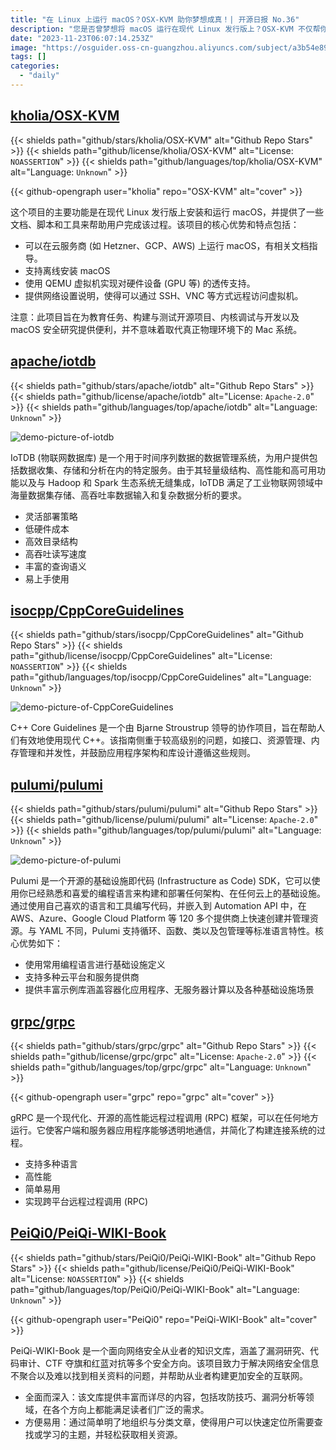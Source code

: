 ```yaml
---
title: "在 Linux 上运行 macOS？OSX-KVM 助你梦想成真！| 开源日报 No.36"
description: "您是否曾梦想将 macOS 运行在现代 Linux 发行版上？OSX-KVM 不仅帮你实现了这个梦想，还提供了详细文档、实用脚本和工具，让整个过程变得轻而易举。"
date: "2023-11-23T06:07:14.253Z"
image: "https://osguider.oss-cn-guangzhou.aliyuncs.com/subject/a3b54e89221e5f6ea45be82530e20722.png"
tags: []
categories:
  - "daily"
---
```


## [kholia/OSX-KVM](https://github.com/kholia/OSX-KVM)

{{< shields path="github/stars/kholia/OSX-KVM" alt="Github Repo Stars" >}} {{< shields path="github/license/kholia/OSX-KVM" alt="License: `NOASSERTION`" >}} {{< shields path="github/languages/top/kholia/OSX-KVM" alt="Language: `Unknown`" >}}

{{< github-opengraph user="kholia" repo="OSX-KVM" alt="cover" >}}

这个项目的主要功能是在现代 Linux 发行版上安装和运行 macOS，并提供了一些文档、脚本和工具来帮助用户完成该过程。该项目的核心优势和特点包括：

- 可以在云服务商 (如 Hetzner、GCP、AWS) 上运行 macOS，有相关文档指导。
- 支持离线安装 macOS
- 使用 QEMU 虚拟机实现对硬件设备 (GPU 等) 的透传支持。
- 提供网络设置说明，使得可以通过 SSH、VNC 等方式远程访问虚拟机。

注意：此项目旨在为教育任务、构建与测试开源项目、内核调试与开发以及 macOS 安全研究提供便利，并不意味着取代真正物理环境下的 Mac 系统。
  
## [apache/iotdb](https://github.com/apache/iotdb)

{{< shields path="github/stars/apache/iotdb" alt="Github Repo Stars" >}} {{< shields path="github/license/apache/iotdb" alt="License: `Apache-2.0`" >}} {{< shields path="github/languages/top/apache/iotdb" alt="Language: `Unknown`" >}}

![demo-picture-of-iotdb](https://picgo-daily.oss-cn-guangzhou.aliyuncs.com/picgo-daily/2023/c8c3ddf4e40a99e0600942e5683882d1.png)

IoTDB (物联网数据库) 是一个用于时间序列数据的数据管理系统，为用户提供包括数据收集、存储和分析在内的特定服务。由于其轻量级结构、高性能和高可用功能以及与 Hadoop 和 Spark 生态系统无缝集成，IoTDB 满足了工业物联网领域中海量数据集存储、高吞吐率数据输入和复杂数据分析的要求。

- 灵活部署策略
- 低硬件成本
- 高效目录结构
- 高吞吐读写速度
- 丰富的查询语义
- 易上手使用
  
## [isocpp/CppCoreGuidelines](https://github.com/isocpp/CppCoreGuidelines)

{{< shields path="github/stars/isocpp/CppCoreGuidelines" alt="Github Repo Stars" >}} {{< shields path="github/license/isocpp/CppCoreGuidelines" alt="License: `NOASSERTION`" >}} {{< shields path="github/languages/top/isocpp/CppCoreGuidelines" alt="Language: `Unknown`" >}}

![demo-picture-of-CppCoreGuidelines](https://osguider.oss-cn-guangzhou.aliyuncs.com/subject/234225f239d1c800ca0ad1c97b1a77ae.png)

C++ Core Guidelines 是一个由 Bjarne Stroustrup 领导的协作项目，旨在帮助人们有效地使用现代 C++。该指南侧重于较高级别的问题，如接口、资源管理、内存管理和并发性，并鼓励应用程序架构和库设计遵循这些规则。
  
## [pulumi/pulumi](https://github.com/pulumi/pulumi)

{{< shields path="github/stars/pulumi/pulumi" alt="Github Repo Stars" >}} {{< shields path="github/license/pulumi/pulumi" alt="License: `Apache-2.0`" >}} {{< shields path="github/languages/top/pulumi/pulumi" alt="Language: `Unknown`" >}}

![demo-picture-of-pulumi](https://osguider.oss-cn-guangzhou.aliyuncs.com/subject/c7d0cd6b3360807a14e2b5164f691d19.png)

Pulumi 是一个开源的基础设施即代码 (Infrastructure as Code) SDK，它可以使用你已经熟悉和喜爱的编程语言来构建和部署任何架构、在任何云上的基础设施。通过使用自己喜欢的语言和工具编写代码，并嵌入到 Automation API 中，在 AWS、Azure、Google Cloud Platform 等 120 多个提供商上快速创建并管理资源。与 YAML 不同，Pulumi 支持循环、函数、类以及包管理等标准语言特性。核心优势如下：

- 使用常用编程语言进行基础设施定义
- 支持多种云平台和服务提供商
- 提供丰富示例库涵盖容器化应用程序、无服务器计算以及各种基础设施场景
  
## [grpc/grpc](https://github.com/grpc/grpc)

{{< shields path="github/stars/grpc/grpc" alt="Github Repo Stars" >}} {{< shields path="github/license/grpc/grpc" alt="License: `Apache-2.0`" >}} {{< shields path="github/languages/top/grpc/grpc" alt="Language: `Unknown`" >}}

{{< github-opengraph user="grpc" repo="grpc" alt="cover" >}}

gRPC 是一个现代化、开源的高性能远程过程调用 (RPC) 框架，可以在任何地方运行。它使客户端和服务器应用程序能够透明地通信，并简化了构建连接系统的过程。

- 支持多种语言
- 高性能
- 简单易用
- 实现跨平台远程过程调用 (RPC)
  
## [PeiQi0/PeiQi-WIKI-Book](https://github.com/PeiQi0/PeiQi-WIKI-Book)

{{< shields path="github/stars/PeiQi0/PeiQi-WIKI-Book" alt="Github Repo Stars" >}} {{< shields path="github/license/PeiQi0/PeiQi-WIKI-Book" alt="License: `NOASSERTION`" >}} {{< shields path="github/languages/top/PeiQi0/PeiQi-WIKI-Book" alt="Language: `Unknown`" >}}

{{< github-opengraph user="PeiQi0" repo="PeiQi-WIKI-Book" alt="cover" >}}

PeiQi-WIKI-Book 是一个面向网络安全从业者的知识文库，涵盖了漏洞研究、代码审计、CTF 夺旗和红蓝对抗等多个安全方向。该项目致力于解决网络安全信息不聚合以及难以找到相关资料的问题，并帮助从业者构建更加安全的互联网。

- 全面而深入：该文库提供丰富而详尽的内容，包括攻防技巧、漏洞分析等领域，在各个方向上都能满足读者们广泛的需求。
- 方便易用：通过简单明了地组织与分类文章，使得用户可以快速定位所需要查找或学习的主题，并轻松获取相关资源。
  